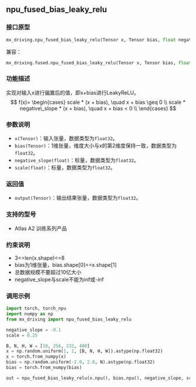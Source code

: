 ## npu_fused_bias_leaky_relu
### 接口原型
```python
mx_driving.npu_fused_bias_leaky_relu(Tensor x, Tensor bias, float negative_slope, float scale) -> Tensor
```
兼容：
```python
mx_driving.fused.npu_fused_bias_leaky_relu(Tensor x, Tensor bias, float negative_slope, float scale) -> Tensor
```
### 功能描述
实现对输入x进行偏置后的值，即x+bias进行LeakyReLU。
$$
f(x)=
\begin{cases}
scale * (x + bias), \quad x + bias \geq 0 \\
scale * negative\_slope * (x + bias), \quad x + bias < 0 \\
\end{cases}
$$
### 参数说明
- `x(Tensor)`：输入张量，数据类型为`float32`。
- `bias(Tensor)`：1维张量，维度大小与x的第2维度保持一致，数据类型为`float32`。
- `negative_slope(float)`：标量，数据类型为`float32`。
- `scale(float)`：标量，数据类型为`float32`。
### 返回值
- `output(Tensor)`：输出结果张量，数据类型为`float32`。
### 支持的型号
- Atlas A2 训练系列产品
### 约束说明
- 3<=len(x.shape)<=8
- bias为1维张量，bias.shape[0]==x.shape[1]
- 总数据规模不要超过10亿大小
- negative_slope与scale不能为inf或-inf
### 调用示例
```python
import torch, torch_npu
import numpy as np
from mx_driving import npu_fused_bias_leaky_relu

negative_slope = -0.1
scale = 0.25

B, N, H, W = [18, 256, 232, 400]
x = np.random.uniform(1, 1, [B, N, H, W]).astype(np.float32)
x = torch.from_numpy(x)
bias = np.random.uniform(-2.0, 2.0, N).astype(np.float32)
bias = torch.from_numpy(bias)

out = npu_fused_bias_leaky_relu(x.npu(), bias.npu(), negative_slope, scale)
```